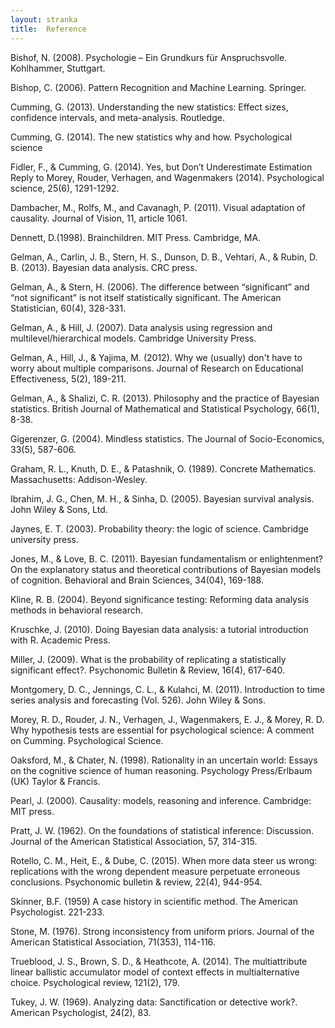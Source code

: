 ```yaml
---
layout: stranka
title:  Reference
---
```


Bishof, N. (2008). Psychologie – Ein Grundkurs für Anspruchsvolle. Kohlhammer, Stuttgart.

Bishop, C. (2006). Pattern Recognition and Machine Learning. Springer.

Cumming, G. (2013). Understanding the new statistics: Effect sizes, confidence intervals, and meta-analysis. Routledge.

Cumming, G. (2014). The new statistics why and how. Psychological science

Fidler, F., & Cumming, G. (2014). Yes, but Don’t Underestimate Estimation Reply to Morey, Rouder, Verhagen, and Wagenmakers (2014). Psychological science, 25(6), 1291-1292.

Dambacher, M., Rolfs, M., and Cavanagh, P. (2011). Visual adaptation of causality. Journal of Vision, 11, article 1061.

Dennett, D.(1998). Brainchildren. MIT Press. Cambridge, MA.

Gelman, A., Carlin, J. B., Stern, H. S., Dunson, D. B., Vehtari, A., & Rubin, D. B. (2013). Bayesian data analysis. CRC press.

Gelman, A., & Stern, H. (2006). The difference between “significant” and “not significant” is not itself statistically significant. The American Statistician, 60(4), 328-331.

Gelman, A., & Hill, J. (2007). Data analysis using regression and multilevel/hierarchical models. Cambridge University Press.

Gelman, A., Hill, J., & Yajima, M. (2012). Why we (usually) don't have to worry about multiple comparisons. Journal of Research on Educational Effectiveness, 5(2), 189-211.

Gelman, A., & Shalizi, C. R. (2013). Philosophy and the practice of Bayesian statistics. British Journal of Mathematical and Statistical Psychology, 66(1), 8-38.

Gigerenzer, G. (2004). Mindless statistics. The Journal of Socio-Economics, 33(5), 587-606.

Graham, R. L., Knuth, D. E., & Patashnik, O. (1989). Concrete Mathematics. Massachusetts: Addison-Wesley.

Ibrahim, J. G., Chen, M. H., & Sinha, D. (2005). Bayesian survival analysis. John Wiley & Sons, Ltd.

Jaynes, E. T. (2003). Probability theory: the logic of science. Cambridge university press.

Jones, M., & Love, B. C. (2011). Bayesian fundamentalism or enlightenment? On the explanatory status and theoretical contributions of Bayesian models of cognition. Behavioral and Brain Sciences, 34(04), 169-188.

Kline, R. B. (2004). Beyond significance testing: Reforming data analysis methods in behavioral research.

Kruschke, J. (2010). Doing Bayesian data analysis: a tutorial introduction with R. Academic Press.

Miller, J. (2009). What is the probability of replicating a statistically significant effect?. Psychonomic Bulletin & Review, 16(4), 617-640.

Montgomery, D. C., Jennings, C. L., & Kulahci, M. (2011). Introduction to time series analysis and forecasting (Vol. 526). John Wiley & Sons.

Morey, R. D., Rouder, J. N., Verhagen, J., Wagenmakers, E. J., & Morey, R. D. Why hypothesis tests are essential for psychological science: A comment on Cumming. Psychological Science.

Oaksford, M., & Chater, N. (1998). Rationality in an uncertain world: Essays on the cognitive science of human reasoning. Psychology Press/Erlbaum (UK) Taylor & Francis.

Pearl, J. (2000). Causality: models, reasoning and inference. Cambridge: MIT press.

Pratt, J. W. (1962). On the foundations of statistical inference: Discussion. Journal of the American Statistical Association, 57, 314-315.

Rotello, C. M., Heit, E., & Dube, C. (2015). When more data steer us wrong: replications with the wrong dependent measure perpetuate erroneous conclusions. Psychonomic bulletin & review, 22(4), 944-954.

Skinner, B.F. (1959) A case history in scientific method. The American Psychologist. 221-233.

Stone, M. (1976). Strong inconsistency from uniform priors. Journal of the American Statistical Association, 71(353), 114-116.

Trueblood, J. S., Brown, S. D., & Heathcote, A. (2014). The multiattribute linear ballistic accumulator model of context effects in multialternative choice. Psychological review, 121(2), 179.

Tukey, J. W. (1969). Analyzing data: Sanctification or detective work?. American Psychologist, 24(2), 83.
